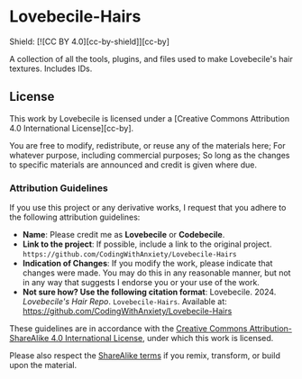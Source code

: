 # Lovebecile-Hairs
Shield: [![CC BY 4.0][cc-by-shield]][cc-by]

A collection of all the tools, plugins, and files used to make Lovebecile's hair textures. Includes IDs.


## License
This work by Lovebecile is licensed under a [Creative Commons Attribution 4.0 International License][cc-by]. 

You are free to modify, redistribute, or reuse any of the materials here; For whatever purpose, including commercial purposes; So long as the changes to specific materials are announced and credit is given where due.

### Attribution Guidelines

If you use this project or any derivative works, I request that you adhere to the following attribution guidelines:

- **Name**: Please credit me as **Lovebecile** or **Codebecile**.
- **Link to the project**: If possible, include a link to the original project. `https://github.com/CodingWithAnxiety/Lovebecile-Hairs`
- **Indication of Changes**: If you modify the work, please indicate that changes were made. You may do this in any reasonable manner, but not in any way that suggests I endorse you or your use of the work.
- **Not sure how? Use the following citation format**: Lovebecile. 2024. *Lovebecile's Hair Repo*. `Lovebecile-Hairs`. Available at: https://github.com/CodingWithAnxiety/Lovebecile-Hairs

These guidelines are in accordance with the [Creative Commons Attribution-ShareAlike 4.0 International License](http://creativecommons.org/licenses/by-sa/4.0/), under which this work is licensed.

Please also respect the [ShareAlike terms](http://creativecommons.org/licenses/by-sa/4.0/) if you remix, transform, or build upon the material.
